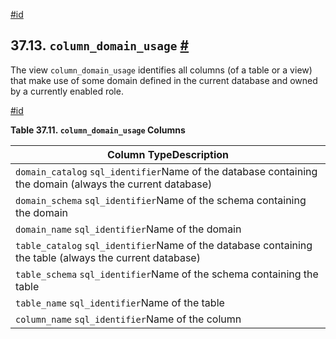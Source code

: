 [#id](#INFOSCHEMA-COLUMN-DOMAIN-USAGE)

## 37.13. `column_domain_usage` [#](#INFOSCHEMA-COLUMN-DOMAIN-USAGE)

The view `column_domain_usage` identifies all columns (of a table or a view) that make use of some domain defined in the current database and owned by a currently enabled role.

[#id](#id-1.7.6.17.3)

**Table 37.11. `column_domain_usage` Columns**

| Column TypeDescription                                                                                    |
| --------------------------------------------------------------------------------------------------------- |
| `domain_catalog` `sql_identifier`Name of the database containing the domain (always the current database) |
| `domain_schema` `sql_identifier`Name of the schema containing the domain                                  |
| `domain_name` `sql_identifier`Name of the domain                                                          |
| `table_catalog` `sql_identifier`Name of the database containing the table (always the current database)   |
| `table_schema` `sql_identifier`Name of the schema containing the table                                    |
| `table_name` `sql_identifier`Name of the table                                                            |
| `column_name` `sql_identifier`Name of the column                                                          |
